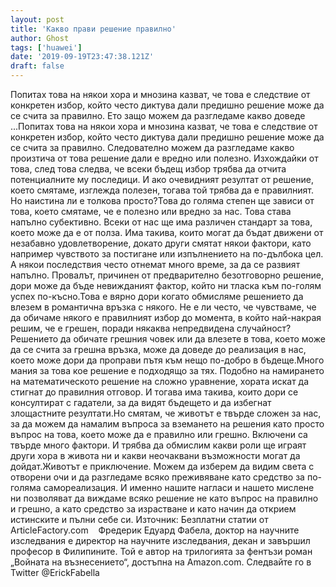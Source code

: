 ```yaml
---
layout: post
title: 'Какво прави решение правилно'
author: Ghost
tags: ['huawei']
date: '2019-09-19T23:47:38.121Z'
draft: false
---
```


Попитах това на някои хора и мнозина казват, че това е следствие от конкретен избор, който често диктува дали предишно решение може да се счита за правилно. Ето защо можем да разгледаме какво доведе ...Попитах това на някои хора и мнозина казват, че това е следствие от конкретен избор, който често диктува дали предишно решение може да се счита за правилно. Следователно можем да разгледаме какво произтича от това решение дали е вредно или полезно. Изхождайки от това, след това следва, че всеки бъдещ избор трябва да отчита потенциалните му последици. И ако очевидният резултат от решение, което смятаме, изглежда полезен, тогава той трябва да е правилният. Но наистина ли е толкова просто?Това до голяма степен ще зависи от това, което смятаме, че е полезно или вредно за нас. Това става напълно субективно. Всеки от нас ще има различен стандарт за това, което може да е от полза. Има такива, които могат да бъдат движени от незабавно удовлетворение, докато други смятат някои фактори, като например чувството за постигане или изпълнението на по-дълбока цел. А някои последствия често отнемат много време, за да се развият напълно. Провалът, причинен от предварително безотговорно решение, дори може да бъде невижданият фактор, който ни тласка към по-голям успех по-късно.Това е вярно дори когато обмисляме решението да влезем в романтична връзка с някого. Не е ли често, че чувстваме, че да обичаме някого е правилният избор до момента, в който най-накрая решим, че е грешен, поради някаква непредвидена случайност? Решението да обичате грешния човек или да влезете в това, което може да се счита за грешна връзка, може да доведе до реализация в нас, което може дори да проправи пътя към нещо по-добро в бъдеще.Много мания за това кое решение е подходящо за тях. Подобно на намирането на математическото решение на сложно уравнение, хората искат да стигнат до правилния отговор. И тогава има такива, които дори се консултират с гадатели, за да видят бъдещето и да избегнат злощастните резултати.Но смятам, че животът е твърде сложен за нас, за да можем да намалим въпроса за вземането на решения като просто въпрос на това, което може да е правилно или грешно. Включени са твърде много фактори. И трябва да обмислим какви роли ще играят други хора в живота ни и какви неочаквани възможности могат да дойдат.Животът е приключение. Можем да изберем да видим света с отворени очи и да разгледаме всяко преживяване като средство за по-голяма самореализация. И именно нашите нагласи и нашето мислене ни позволяват да виждаме всяко решение не като въпрос на правилно и грешно, а като средство за израстване и като начин да открием истинските и пълни себе си. Източник: Безплатни статии от ArticleFactory.com    Фредерик Едуард Фабела, доктор на научните изследвания е директор на научните изследвания, декан и завършил професор в Филипините. Той е автор на трилогията за фентъзи роман „Войната на възнесението“, достъпна на Amazon.com. Следвайте го в Twitter @ErickFabella
